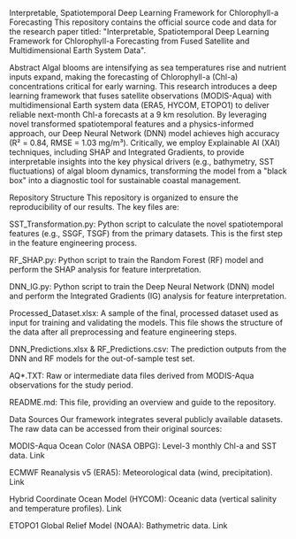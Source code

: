 Interpretable, Spatiotemporal Deep Learning Framework for Chlorophyll-a Forecasting
This repository contains the official source code and data for the research paper titled: "Interpretable, Spatiotemporal Deep Learning Framework for Chlorophyll-a Forecasting from Fused Satellite and Multidimensional Earth System Data".

Abstract
Algal blooms are intensifying as sea temperatures rise and nutrient inputs expand, making the forecasting of Chlorophyll-a (Chl-a) concentrations critical for early warning. This research introduces a deep learning framework that fuses satellite observations (MODIS-Aqua) with multidimensional Earth system data (ERA5, HYCOM, ETOPO1) to deliver reliable next-month Chl-a forecasts at a 9 km resolution. By leveraging novel transformed spatiotemporal features and a physics-informed approach, our Deep Neural Network (DNN) model achieves high accuracy (R² = 0.84, RMSE = 1.03 mg/m³). Critically, we employ Explainable AI (XAI) techniques, including SHAP and Integrated Gradients, to provide interpretable insights into the key physical drivers (e.g., bathymetry, SST fluctuations) of algal bloom dynamics, transforming the model from a "black box" into a diagnostic tool for sustainable coastal management.

Repository Structure
This repository is organized to ensure the reproducibility of our results. The key files are:

SST_Transformation.py: Python script to calculate the novel spatiotemporal features (e.g., SSGF, TSGF) from the primary datasets. This is the first step in the feature engineering process.

RF_SHAP.py: Python script to train the Random Forest (RF) model and perform the SHAP analysis for feature interpretation.

DNN_IG.py: Python script to train the Deep Neural Network (DNN) model and perform the Integrated Gradients (IG) analysis for feature interpretation.

Processed_Dataset.xlsx: A sample of the final, processed dataset used as input for training and validating the models. This file shows the structure of the data after all preprocessing and feature engineering steps.

DNN_Predictions.xlsx & RF_Predictions.csv: The prediction outputs from the DNN and RF models for the out-of-sample test set.

AQ*.TXT: Raw or intermediate data files derived from MODIS-Aqua observations for the study period.

README.md: This file, providing an overview and guide to the repository.

Data Sources
Our framework integrates several publicly available datasets. The raw data can be accessed from their original sources:

MODIS-Aqua Ocean Color (NASA OBPG): Level-3 monthly Chl-a and SST data. Link

ECMWF Reanalysis v5 (ERA5): Meteorological data (wind, precipitation). Link

Hybrid Coordinate Ocean Model (HYCOM): Oceanic data (vertical salinity and temperature profiles). Link

ETOPO1 Global Relief Model (NOAA): Bathymetric data. Link
